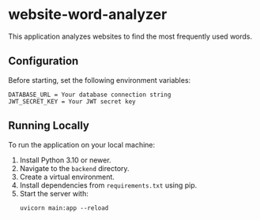 # website-word-analyzer

This application analyzes websites to find the most frequently used words.

## Configuration

Before starting, set the following environment variables:

```
DATABASE_URL = Your database connection string
JWT_SECRET_KEY = Your JWT secret key
```

## Running Locally

To run the application on your local machine:

1. Install Python 3.10 or newer.
2. Navigate to the `backend` directory.
3. Create a virtual environment.
4. Install dependencies from `requirements.txt` using pip.
5. Start the server with:
   ```
   uvicorn main:app --reload
   ```
